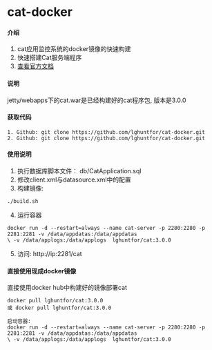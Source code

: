 # cat-docker

#### 介绍
1. cat应用监控系统的docker镜像的快速构建   
2. 快速搭建Cat服务端程序
3. [查看官方文档](https://github.com/dianping/cat/wiki/intro)


#### 说明
jetty/webapps下的cat.war是已经构建好的cat程序包, 版本是3.0.0


#### 获取代码
```
1. Github: git clone https://github.com/lghuntfor/cat-docker.git
2. Github: git clone https://github.com/lghuntfor/cat-docker.git
```


#### 使用说明 
1. 执行数据库脚本文件： db/CatApplication.sql
2. 修改client.xml与datasource.xml中的配置
3. 构建镜像:
```
./build.sh
```
4. 运行容器
```
docker run -d --restart=always --name cat-server -p 2280:2280 -p 2281:2281 -v /data/appdatas:/data/appdatas 
\ -v /data/applogs:/data/applogs  lghuntfor/cat:3.0.0 
```
5. 访问: http://ip:2281/cat


#### 直接使用现成docker镜像
直接使用docker hub中构建好的镜像部署cat

```
docker pull lghuntfor/cat:3.0.0
或 docker pull lghuntfor/cat:3.0.0

启动容器: 
docker run -d --restart=always --name cat-server -p 2280:2280 -p 2281:2281 -v /data/appdatas:/data/appdatas 
\ -v /data/applogs:/data/applogs  lghuntfor/cat:3.0.0